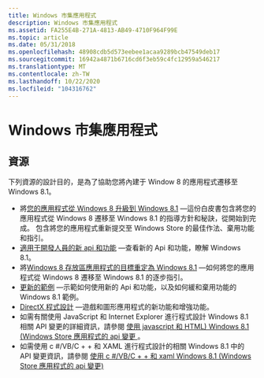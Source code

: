 ```yaml
---
title: Windows 市集應用程式
description: Windows 市集應用程式
ms.assetid: FA255E4B-271A-4813-AB49-4710F964F99E
ms.topic: article
ms.date: 05/31/2018
ms.openlocfilehash: 48908cdb5d573eebee1acaa9289bcb47549deb17
ms.sourcegitcommit: 16942a4871b6716cd6f3eb59c4fc12959a546217
ms.translationtype: MT
ms.contentlocale: zh-TW
ms.lasthandoff: 10/22/2020
ms.locfileid: "104316762"
---
```

# <a name="windows-store-apps"></a>Windows 市集應用程式

## <a name="resources"></a>資源

下列資源的設計目的，是為了協助您將內建于 Window 8 的應用程式遷移至 Windows 8.1。

-   將[您的應用程式從 Windows 8 升級到 Windows 8.1](/previous-versions/windows/dn376326(v=win.10)) &mdash;這份白皮書包含將您的應用程式從 Windows 8 遷移至 Windows 8.1 的指導方針和秘訣，從開始到完成。 包含將您的應用程式重新提交至 Windows Store 的最佳作法、棄用功能和指引。
-   [適用于開發人員的新 api 和功能](https://msdn.microsoft.com/library/windows/apps/dn751496.aspx) &mdash;查看新的 Api 和功能，瞭解 Windows 8.1。
-   將[Windows 8 存放區應用程式的目標重定為 Windows 8.1](/previous-versions/windows/apps/dn263114(v=win.10)) &mdash;如何將您的應用程式從 Windows 8 遷移至 Windows 8.1 的逐步指引。
-   [更新的範例](https://github.com/microsoft/Windows-classic-samples/tree/master/Samples) &mdash;示範如何使用新的 Api 和功能，以及如何緩和棄用功能的 Windows 8.1 範例。
-   [DirectX 程式設計](https://msdn.microsoft.com/library/windows/apps/bg182880.aspx) &mdash;遊戲和圖形應用程式的新功能和增強功能。
-   如需有關使用 JavaScript 和 Internet Explorer 進行程式設計 Windows 8.1 相關 API 變更的詳細資訊，請參閱 [使用 javascript 和 HTML) Windows 8.1 (Windows Store 應用程式的 api 變更 ](/previous-versions/windows/apps/dn263112(v=win.10))。
-   如需使用 c #/VB/C + + 和 XAML 進行程式設計的相關 Windows 8.1 中的 API 變更資訊，請參閱 [使用 c #/VB/C + + 和 xaml Windows 8.1 (Windows Store 應用程式的 api 變更) ](/previous-versions/windows/apps/dn263110(v=win.10))

 

 